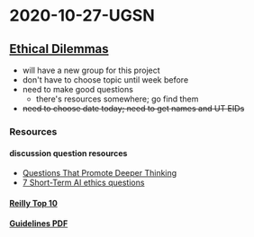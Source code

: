# 2020-10-27-UGSN

## [Ethical Dilemmas](https://docs.google.com/spreadsheets/d/1uLmtCckZKHUuxqtEVuhiM53Uw-4bGgy-AZ5_E7inwhA/edit#gid=0)

- will have a new group for this project
- don't have to choose topic until week before 
- need to make good questions
  - there's resources somewhere; go find them
- ~~need to choose date today; need to get names and UT EIDs~~

### Resources

#### discussion question resources

- [Questions That Promote Deeper Thinking](https://www.lavc.edu/profdev/library/docs/promotethink.aspx)
- [7 Short-Term AI ethics questions](https://towardsdatascience.com/7-short-term-ai-ethics-questions-32791956a6ad)

#### [Reilly Top 10](http://reillytop10.com/)

#### [Guidelines PDF](https://utexas.instructure.com/courses/1292179/files/56602648/download?wrap=1)



